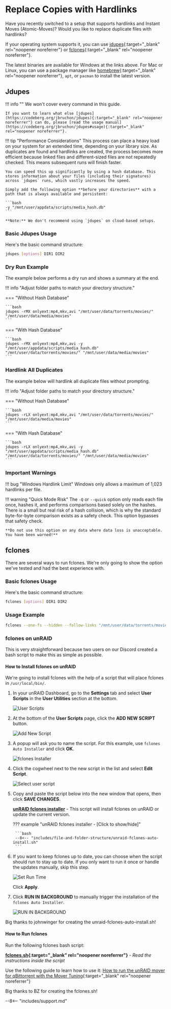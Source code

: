 # Replace Copies with Hardlinks

Have you recently switched to a setup that supports hardlinks and Instant Moves (Atomic-Moves)? Would you like to replace duplicate files with hardlinks?

If your operating system supports it, you can use [jdupes](https://codeberg.org/jbruchon/jdupes/releases){:target="_blank" rel="noopener noreferrer"} or [fclones](https://github.com/pkolaczk/fclones){:target="_blank" rel="noopener noreferrer"}.

The latest binaries are available for Windows at the links above. For Mac or Linux, you can use a package manager like [homebrew](https://formulae.brew.sh/formula/jdupes){:target="_blank" rel="noopener noreferrer"}, `apt`, or `pacman` to install the latest version.

## Jdupes

!!! info ""
    We won't cover every command in this guide.

    If you want to learn what else [jdupes](https://codeberg.org/jbruchon/jdupes){:target="_blank" rel="noopener noreferrer"} can do, please [read the usage manual](https://codeberg.org/jbruchon/jdupes#usage){:target="_blank" rel="noopener noreferrer"}.

!!! tip "Performance Considerations"
    This process can place a heavy load on your system for an extended time, depending on your library size. As duplicates are found and hardlinks are created, the process becomes more efficient because linked files and different-sized files are not repeatedly checked. This means subsequent runs will finish faster.

    You can speed this up significantly by using a hash database. This stores information about your files (including their signatures) across `jdupes` runs, which vastly increases the speed.

    Simply add the following option **before your directories** with a path that is always available and persistent:

    ```bash
    -y "/mnt/user/appdata/scripts/media_hash.db"
    ```

    **Note:** We don't recommend using `jdupes` on cloud-based setups.

### Basic Jdupes Usage

Here's the basic command structure:

```bash
jdupes [options] DIR1 DIR2
```

### Dry Run Example

The example below performs a dry run and shows a summary at the end.

!!! info "Adjust folder paths to match your directory structure."

=== "Without Hash Database"

    ```bash
    jdupes -rMX onlyext:mp4,mkv,avi "/mnt/user/data/torrents/movies/" "/mnt/user/data/media/movies"
    ```

=== "With Hash Database"

    ```bash
    jdupes -rMX onlyext:mp4,mkv,avi -y "/mnt/user/appdata/scripts/media_hash.db" "/mnt/user/data/torrents/movies/" "/mnt/user/data/media/movies"
    ```

### Hardlink All Duplicates

The example below will hardlink all duplicate files without prompting.

!!! info "Adjust folder paths to match your directory structure."

=== "Without Hash Database"

    ```bash
    jdupes -rLX onlyext:mp4,mkv,avi "/mnt/user/data/torrents/movies/" "/mnt/user/data/media/movies"
    ```

=== "With Hash Database"

    ```bash
    jdupes -rLX onlyext:mp4,mkv,avi -y "/mnt/user/appdata/scripts/media_hash.db" "/mnt/user/data/torrents/movies/" "/mnt/user/data/media/movies"
    ```

### Important Warnings

!!! bug "Windows Hardlink Limit"
    Windows only allows a maximum of 1,023 hardlinks per file.

!!! warning "Quick Mode Risk"
    The `-Q` or `--quick` option only reads each file once, hashes it, and performs comparisons based solely on the hashes. There is a small but real risk of a hash collision, which is why the standard byte-for-byte comparison exists as a safety check. This option bypasses that safety check.

    **Do not use this option on any data where data loss is unacceptable. You have been warned!**

## fclones

There are several ways to run fclones. We're only going to show the option we've tested and had the best experience with.

### Basic fclones Usage

Here's the basic command structure:

```bash
fclones [options] DIR1 DIR2
```

### Usage Example

```bash
fclones --one-fs --hidden --follow-links "/mnt/user/data/torrents/movies/" "/mnt/user/data/media/movies"
```

### fclones on unRAID

This is very straightforward because two users on our Discord created a bash script to make this as simple as possible.

#### How to Install fclones on unRAID

We're going to install fclones with the help of a script that will place fclones in `/usr/local/bin/`.

1. In your unRAID Dashboard, go to the **Settings** tab and select **User Scripts** in the **User Utilities** section at the bottom.

    ![User Scripts](images/Unraid-settings-user-scripts-icon.png)

2. At the bottom of the **User Scripts** page, click the **ADD NEW SCRIPT** button.

    ![Add New Script](images/Unraid-user-scripts-add-new-script-icon.png)

3. A popup will ask you to name the script. For this example, use `fclones Auto Installer` and click **OK**.

    ![fclones Installer](images/Unraid-user-scripts-add-new-script-enter-name.png)

4. Click the cogwheel next to the new script in the list and select **Edit Script**.

    ![Select user script](images/Unraid-settings-user-scripts-list-select-fclones-auto-install.png)

5. Copy and paste the script below into the new window that opens, then click **SAVE CHANGES**.

    **[unRAID fclones installer](https://raw.githubusercontent.com/TRaSH-Guides/Guides/refs/heads/master/includes/files-and-folder-structure/unraid-fclones-auto-install.sh)** - This script will install fclones on unRAID or update the current version.

    ??? example "unRAID fclones installer - [Click to show/hide]"

        ```bash
        --8<-- "includes/file-and-folder-structure/unraid-fclones-auto-install.sh"
        ```

6. If you want to keep fclones up to date, you can choose when the script should run to stay up to date. If you only want to run it once or handle the updates manually, skip this step.

    ![Set Run Time](images/Unraid-settings-user-scripts-fclones-auto-install-schedule.png)

    Click **Apply**.

7. Click **RUN IN BACKGROUND** to manually trigger the installation of the `fclones Auto Installer`.

    ![RUN IN BACKGROUND](images/Unraid-settings-user-scripts-fclones-auto-install-run-background.png)

Big thanks to johnwinger for creating the unraid-fclones-auto-install.sh!

#### How to Run fclones

Run the following fclones bash script:

**[fclones.sh](https://gist.github.com/BaukeZwart/b570ce6b6165c4f0b64c5b98d9d3af1e){:target="_blank" rel="noopener noreferrer"}** - *Read the instructions inside the script*

Use the following guide to learn how to use it: [How to run the unRAID mover for qBittorrent with the Mover Tuning](/Downloaders/qBittorrent/Tips/How-to-run-the-unRaid-mover-for-qBittorrent/#option-1-mover-tuning){:target="_blank" rel="noopener noreferrer"}

Big thanks to BZ for creating the fclones.sh!

--8<-- "includes/support.md"
